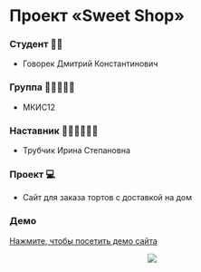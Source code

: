# Проект «Sweet Shop»

### Студент 👨‍🎓
- Говорек Дмитрий Константинович
### Группа 👩‍🦰👨‍🦱🧑
- МКИС12
### Наставник 👩🏻‍🏫👨🏻‍🏫
- Трубчик Ирина Степановна
### Проект 💻
- Сайт для заказа тортов с доставкой на дом

### Демо


  <a href="https://department-of-media-technology-dstu.github.io/Sweet-Shop/">Нажмите, чтобы посетить демо сайта

  
<p align="center">
  <a href="https://department-of-media-technology-dstu.github.io/Sweet-Shop/">
    <img src="https://image.thum.io/get/maxAge/12/width/700/https://department-of-media-technology-dstu.github.io/Sweet-Shop/">
